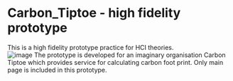 # Carbon_Tiptoe - high fidelity prototype  
This is a high fidelity prototype practice for HCI theories.  
![image](https://user-images.githubusercontent.com/88317853/201289021-794c6053-0a33-4ed4-bce7-d24eda1a8047.png)
The prototype is developed for an imaginary organisation Carbon Tiptoe which provides service for calculating carbon foot print. Only main page is included in this prototype.
